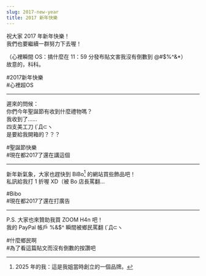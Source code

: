 ```yaml
---
slug: 2017-new-year
title: 2017 新年快樂
---
```

祝大家 2017 年新年快樂！  
我們也要繼續一群努力下去喔！  

（心裡瞬間 OS：搞什麼在 11：59 分發布貼文害我沒有倒數到 @\#$%^&*）  
故意的，科科。  

\#2017新年快樂  
\#心裡超OS  

<!-- truncate -->

---

遲來的問候：  
你們今年聖誕節有收到什麼禮物嗎？  
我收到了……  
四支美工刀 (´Д⊂ヽ  
是要給我開箱的？？？  

\#聖誕節快樂  
\#現在都2017了還在講這個  

---

新年新氣象，大家也趕快到 BiBo[^1] 的網站買些飾品吧！  
私訊給我打 1 折喔 XD（被 Bo 店長罵翻…  

\#Bibo  
\#現在都2017了還在打廣告  

---

P.S. 大家也來贊助我買 ZOOM H4n 吧！  
我的 PayPal 帳戶 %&$^ 瞬間被鄉民罵翻 (´Д⊂ヽ  

\#什麼鄉民啊  
\#為了看這篇貼文而沒有倒數的按讚吧

[^1]: 2025 年的我：這是我姐當時創立的一個品牌。
